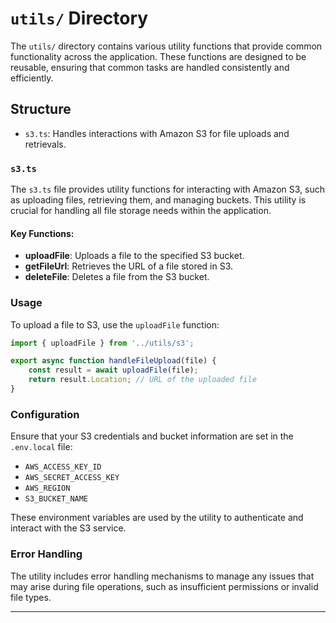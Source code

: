 # `utils/` Directory

The `utils/` directory contains various utility functions that provide common functionality across the application. These functions are designed to be reusable, ensuring that common tasks are handled consistently and efficiently.

## Structure

- `s3.ts`: Handles interactions with Amazon S3 for file uploads and retrievals.

### `s3.ts`

The `s3.ts` file provides utility functions for interacting with Amazon S3, such as uploading files, retrieving them, and managing buckets. This utility is crucial for handling all file storage needs within the application.

#### Key Functions:

- **uploadFile**: Uploads a file to the specified S3 bucket.
- **getFileUrl**: Retrieves the URL of a file stored in S3.
- **deleteFile**: Deletes a file from the S3 bucket.

### Usage

To upload a file to S3, use the `uploadFile` function:

```typescript
import { uploadFile } from '../utils/s3';

export async function handleFileUpload(file) {
    const result = await uploadFile(file);
    return result.Location; // URL of the uploaded file
}
```

### Configuration

Ensure that your S3 credentials and bucket information are set in the `.env.local` file:

- `AWS_ACCESS_KEY_ID`
- `AWS_SECRET_ACCESS_KEY`
- `AWS_REGION`
- `S3_BUCKET_NAME`

These environment variables are used by the utility to authenticate and interact with the S3 service.

### Error Handling

The utility includes error handling mechanisms to manage any issues that may arise during file operations, such as insufficient permissions or invalid file types.

---
